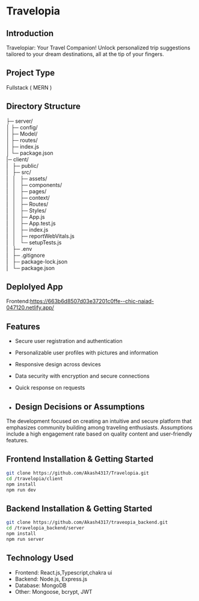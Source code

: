 # Travelopia

## Introduction
Travelopiar: Your Travel Companion! Unlock personalized trip suggestions tailored to your dream destinations, all at the tip of your fingers.
## Project Type
Fullstack ( MERN )

## Directory Structure

├─ server/<br>
│  ├─ config/<br>
│  ├─ Model/<br>
│  ├─ routes/<br>
│  ├─ index.js<br>
│  └─ package.json<br>
|─ client/<br>
|&nbsp;&nbsp;&nbsp;├─ public/<br>
|&nbsp;&nbsp;&nbsp;├─ src/<br>
|&nbsp;&nbsp;&nbsp;│&nbsp;&nbsp;&nbsp;├─ assets/<br>
|&nbsp;&nbsp;&nbsp;│&nbsp;&nbsp;&nbsp;├─ components/<br>
|&nbsp;&nbsp;&nbsp;│&nbsp;&nbsp;&nbsp;├─ pages/<br>
|&nbsp;&nbsp;&nbsp;│&nbsp;&nbsp;&nbsp;├─ context/<br>
|&nbsp;&nbsp;&nbsp;│&nbsp;&nbsp;&nbsp;├─ Routes/<br>
|&nbsp;&nbsp;&nbsp;│&nbsp;&nbsp;&nbsp;├─ Styles/<br>
|&nbsp;&nbsp;&nbsp;│&nbsp;&nbsp;&nbsp;├─ App.js<br>
|&nbsp;&nbsp;&nbsp;│&nbsp;&nbsp;&nbsp;├─ App.test.js<br>
|&nbsp;&nbsp;&nbsp;│&nbsp;&nbsp;&nbsp;├─ index.js<br>
|&nbsp;&nbsp;&nbsp;│&nbsp;&nbsp;&nbsp;├─ reportWebVitals.js<br>
|&nbsp;&nbsp;&nbsp;│&nbsp;&nbsp;&nbsp;└─ setupTests.js<br>
|&nbsp;&nbsp;&nbsp;├─ .env<br>
|&nbsp;&nbsp;&nbsp;├─ .gitignore<br>
|&nbsp;&nbsp;&nbsp;├─ package-lock.json<br>
|&nbsp;&nbsp;&nbsp;└─ package.json<br>


## Deplolyed App
Frontend:https://663b6d8507d03e37201c0ffe--chic-naiad-047120.netlify.app/

## Features
- Secure user registration and authentication
- Personalizable user profiles with pictures and information
- Responsive design across devices
- Data security with encryption and secure connections
- Quick response on requests

- ## Design Decisions or Assumptions
The development focused on creating an intuitive and secure platform that emphasizes community building among traveling enthusiasts. Assumptions include a high engagement rate based on quality content and user-friendly features.

## Frontend Installation & Getting Started
```bash
git clone https://github.com/Akash4317/Travelopia.git
cd /travelopia/client
npm install
npm run dev
```

## Backend Installation & Getting Started
```bash
git clone https://github.com/Akash4317/traveopia_backend.git
cd /travelopia_backend/server
npm install
npm run server
```

## Technology Used
- Frontend: React.js,Typescript,chakra ui
- Backend: Node.js, Express.js
- Database: MongoDB
- Other: Mongoose, bcrypt, JWT
